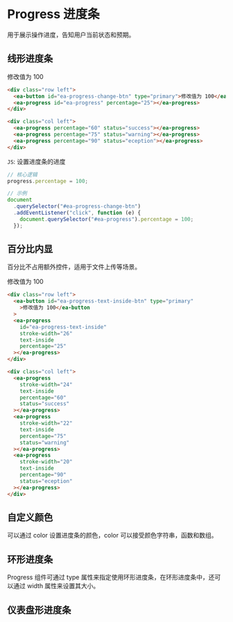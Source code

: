 <script setup>
import { onMounted } from 'vue'

onMounted(() => {
    import('../index.js')
    import('./index.scss')

    document.querySelector('#ea-progress-change-btn').addEventListener('click', function (e) {
        document.querySelector('#ea-progress').percentage = 100;
    })

    document.querySelector('#ea-progress-text-inside-btn').addEventListener('click', function (e) {
        document.querySelector('#ea-progress-text-inside').percentage = 100;
    })
})
</script>

<style lang="scss" scoped>
ea-progress {
    width: 20rem;
}
</style>

# Progress 进度条

用于展示操作进度，告知用户当前状态和预期。

## 线形进度条

<div class="row left">
    <ea-button id="ea-progress-change-btn" type="primary">修改值为 100</ea-button>
    <ea-progress id="ea-progress" percentage="25"></ea-progress>
</div>

<div class="col left">
    <ea-progress percentage="60" status="success"></ea-progress>
    <ea-progress percentage="75" status="warning"></ea-progress>
    <ea-progress percentage="90" status="eception"></ea-progress>
</div>

```html
<div class="row left">
  <ea-button id="ea-progress-change-btn" type="primary">修改值为 100</ea-button>
  <ea-progress id="ea-progress" percentage="25"></ea-progress>
</div>

<div class="col left">
  <ea-progress percentage="60" status="success"></ea-progress>
  <ea-progress percentage="75" status="warning"></ea-progress>
  <ea-progress percentage="90" status="eception"></ea-progress>
</div>
```

`JS`: 设置进度条的进度

```js
// 核心逻辑
progress.percentage = 100;

// 示例
document
  .querySelector("#ea-progress-change-btn")
  .addEventListener("click", function (e) {
    document.querySelector("#ea-progress").percentage = 100;
  });
```

## 百分比内显

百分比不占用额外控件，适用于文件上传等场景。

<div class="row left">
    <ea-button id="ea-progress-text-inside-btn" type="primary">修改值为 100</ea-button>
    <ea-progress id="ea-progress-text-inside" stroke-width="26" text-inside percentage="25"></ea-progress>
</div>

<div class="col left">
    <ea-progress stroke-width="24" text-inside percentage="60" status="success"></ea-progress>
    <ea-progress stroke-width="22" text-inside percentage="75" status="warning"></ea-progress>
    <ea-progress stroke-width="20" text-inside percentage="90" status="eception"></ea-progress>
</div>

```html
<div class="row left">
  <ea-button id="ea-progress-text-inside-btn" type="primary"
    >修改值为 100</ea-button
  >
  <ea-progress
    id="ea-progress-text-inside"
    stroke-width="26"
    text-inside
    percentage="25"
  ></ea-progress>
</div>

<div class="col left">
  <ea-progress
    stroke-width="24"
    text-inside
    percentage="60"
    status="success"
  ></ea-progress>
  <ea-progress
    stroke-width="22"
    text-inside
    percentage="75"
    status="warning"
  ></ea-progress>
  <ea-progress
    stroke-width="20"
    text-inside
    percentage="90"
    status="eception"
  ></ea-progress>
</div>
```

## 自定义颜色

可以通过 color 设置进度条的颜色，color 可以接受颜色字符串，函数和数组。

## 环形进度条

Progress 组件可通过 type 属性来指定使用环形进度条，在环形进度条中，还可以通过 width 属性来设置其大小。

## 仪表盘形进度条
